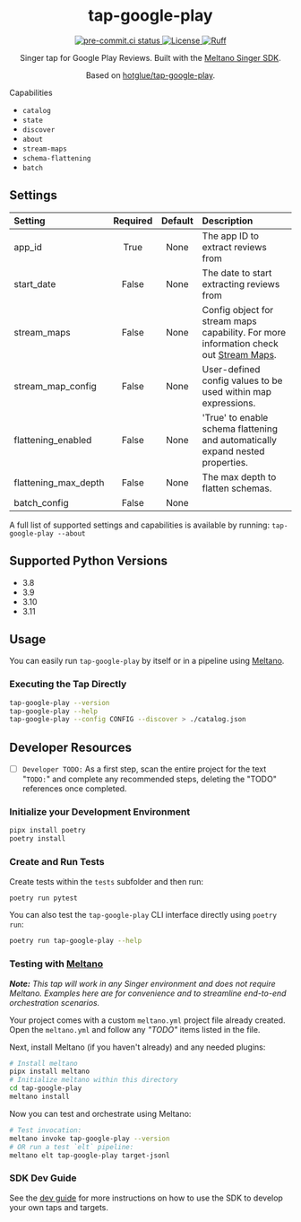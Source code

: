 <div align="center">

# tap-google-play

<div>
  <a href="https://results.pre-commit.ci/latest/github/edgarrmondragon/tap-google-play/main">
    <img alt="pre-commit.ci status" src="https://results.pre-commit.ci/badge/github/edgarrmondragon/tap-google-play/main.svg"/>
  </a>
  <a href="https://github.com/edgarrmondragon/tap-google-play/blob/main/LICENSE">
    <img alt="License" src="https://img.shields.io/github/license/edgarrmondragon/tap-google-play"/>
  </a>
  <a href="https://github.com/astral-sh/ruff">
    <img src="https://img.shields.io/endpoint?url=https://raw.githubusercontent.com/charliermarsh/ruff/main/assets/badge/v2.json" alt="Ruff" style="max-width:100%;">
  </a>
</div>

Singer tap for Google Play Reviews. Built with the [Meltano Singer SDK](https://sdk.meltano.com).

Based on [hotglue/tap-google-play](https://gitlab.com/hotglue/tap-google-play).

</div

## Capabilities

* `catalog`
* `state`
* `discover`
* `about`
* `stream-maps`
* `schema-flattening`
* `batch`

## Settings

| Setting             | Required | Default | Description |
|:--------------------|:--------:|:-------:|:------------|
| app_id              | True     | None    | The app ID to extract reviews from |
| start_date          | False    | None    | The date to start extracting reviews from |
| stream_maps         | False    | None    | Config object for stream maps capability. For more information check out [Stream Maps](https://sdk.meltano.com/en/latest/stream_maps.html). |
| stream_map_config   | False    | None    | User-defined config values to be used within map expressions. |
| flattening_enabled  | False    | None    | 'True' to enable schema flattening and automatically expand nested properties. |
| flattening_max_depth| False    | None    | The max depth to flatten schemas. |
| batch_config        | False    | None    |             |

A full list of supported settings and capabilities is available by running: `tap-google-play --about`

## Supported Python Versions

* 3.8
* 3.9
* 3.10
* 3.11

## Usage

You can easily run `tap-google-play` by itself or in a pipeline using [Meltano](https://meltano.com/).

### Executing the Tap Directly

```bash
tap-google-play --version
tap-google-play --help
tap-google-play --config CONFIG --discover > ./catalog.json
```

## Developer Resources

- [ ] `Developer TODO:` As a first step, scan the entire project for the text "`TODO:`" and complete any recommended steps, deleting the "TODO" references once completed.

### Initialize your Development Environment

```bash
pipx install poetry
poetry install
```

### Create and Run Tests

Create tests within the `tests` subfolder and then run:

```bash
poetry run pytest
```

You can also test the `tap-google-play` CLI interface directly using `poetry run`:

```bash
poetry run tap-google-play --help
```

### Testing with [Meltano](https://www.meltano.com)

_**Note:** This tap will work in any Singer environment and does not require Meltano.
Examples here are for convenience and to streamline end-to-end orchestration scenarios._

Your project comes with a custom `meltano.yml` project file already created. Open the `meltano.yml` and follow any _"TODO"_ items listed in
the file.

Next, install Meltano (if you haven't already) and any needed plugins:

```bash
# Install meltano
pipx install meltano
# Initialize meltano within this directory
cd tap-google-play
meltano install
```

Now you can test and orchestrate using Meltano:

```bash
# Test invocation:
meltano invoke tap-google-play --version
# OR run a test `elt` pipeline:
meltano elt tap-google-play target-jsonl
```

### SDK Dev Guide

See the [dev guide](https://sdk.meltano.com/en/latest/dev_guide.html) for more instructions on how to use the SDK to
develop your own taps and targets.
